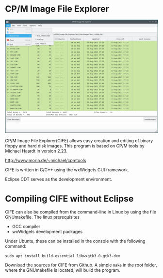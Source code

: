 # CP/M Image File Explorer #

![](CIFE_Linux.jpg)

CP/M Image File Explorer(CIFE) allows easy creation and editing of binary floppy and hard disk images. This program is based on CP/M tools by Michael Haardt in version 2.23.

http://www.moria.de/~michael/cpmtools

CIFE is written in C/C++ using the wxWidgets GUI framework.

Eclipse CDT serves as the development environment.

# Compiling CIFE without Eclipse #
CIFE can also be compiled from the command-line in Linux by using the file GNUmakefile. The linux prerequisites 
* GCC compiler
* wxWidgets development packages

Under Ubuntu, these can be installed in the console with the following command:

```sudo apt install build-essential libwxgtk3.0-gtk3-dev```

Download the sources for CIFE from Github. A simple `make` in the root folder, where the GNUmakefile is located, will build the program.
